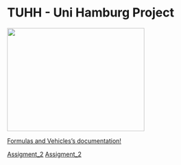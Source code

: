 # TUHH - Uni Hamburg Project 

<img src="https://hippocampusrobotics.github.io/fav_docs/_images/klopsi_title.jpg" width="320" height="240" /> 

[Formulas and Vehicles’s documentation!](https://hippocampusrobotics.github.io/fav_docs/)

[Assigment_2](https://hippocampusrobotics.github.io/fav_docs/assignment2.html)
[Assigment_2](https://hippocampusrobotics.github.io/fav_docs/assignment3.html)
